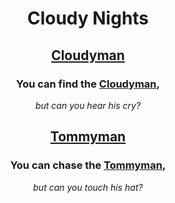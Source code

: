 <div align=center>

# **Cloudy Nights**

## [Cloudyman](https:/itsacloudynight.com/cloudyman)

### **You can find the [Cloudyman](https://itsacloudynight.com/cloudyman),**

_but can you hear his cry?_

## [Tommyman](https://itsacloudynight.com/tommyman)

### **You can chase the [Tommyman](https://itsacloudynight.com/tommyman),**

_but can you touch his hat?_

</div>
